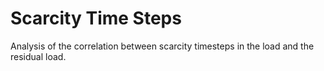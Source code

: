 # Scarcity Time Steps
Analysis of the correlation between scarcity timesteps in the load and the residual load.
